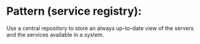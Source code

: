 # Pattern (service registry):
Use a central repository to store an always up-to-date view of the servers and the services available in a system.